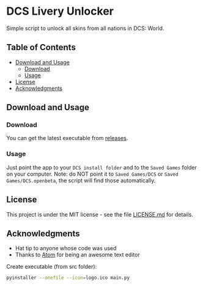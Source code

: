 # DCS Livery Unlocker
Simple script to unlock all skins from all nations in DCS: World.

## Table of Contents

-   [Download and Usage](#download-and-usage)
    -   [Download](#download)
    -   [Usage](#Usage)
-   [License](#license)
-   [Acknowledgments](#acknowledgments)

## Download and Usage

### Download

You can get the latest executable from [releases](https://github.com/LombardiDaniel/dcs-livery-unlocker/releases).

### Usage

Just point the app to your `DCS install folder` and to the `Saved Games` folder on your computer. Note: do NOT point it to `Saved Games/DCS` or `Saved Games/DCS.openbeta`, the script will find those automatically.

## License

This project is under the MIT license - see the file [LICENSE.md](LICENSE.md) for details.

## Acknowledgments

* Hat tip to anyone whose code was used
* Thanks to [Atom](https://atom.io/) for being an awesome text editor

Create executable (from src folder):
```sh
pyinstaller --onefile --icon=logo.ico main.py
```
